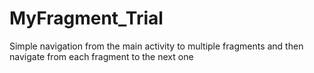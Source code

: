 # MyFragment_Trial
Simple navigation from the main activity to multiple fragments and then navigate from each fragment to the next one
